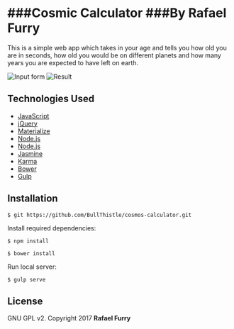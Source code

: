 ###Cosmic Calculator
###By Rafael Furry
======================
This is a simple web app which takes in your age and tells you how old you are in seconds, how old you would be on different planets and how many years you are expected to have left on earth.

![Input form](https://user-images.githubusercontent.com/13779974/31590716-f1855fc4-b1c9-11e7-8e1c-c41933cf96f6.png)
![Result](https://user-images.githubusercontent.com/13779974/31590717-f3e33b88-b1c9-11e7-8ce8-b67b3b7b9589.png)

## Technologies Used

* [JavaScript](https://www.javascript.com/)
* [jQuery](https://jquery.com/)
* [Materialize](https://http://materializecss.com/)
* [Node.js](https://nodejs.org/en/)
* [Node.js](https://nodejs.org/en/)
* [Jasmine](https://jasmine.github.io/)
* [Karma](https://karma-runner.github.io/1.0/index.html/)
* [Bower](https://bower.io/)
* [Gulp](https://gulpjs.com/)

Installation
------------

```
$ git https://github.com/BullThistle/cosmos-calculator.git
```

Install required dependencies:
```
$ npm install
```
```
$ bower install
```

Run local server:
```
$ gulp serve
```

License
-------

GNU GPL v2. Copyright 2017 **Rafael Furry**
